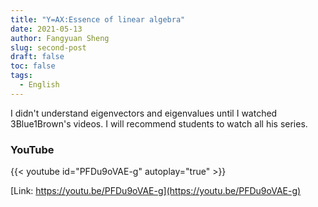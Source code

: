 ```yaml
---
title: "Y=AX:Essence of linear algebra"
date: 2021-05-13
author: Fangyuan Sheng
slug: second-post
draft: false
toc: false
tags:
  - English
---
```


I didn't understand eigenvectors and eigenvalues until I watched 3Blue1Brown's videos. I will recommend students to watch all his series.

### YouTube

{{< youtube id="PFDu9oVAE-g" autoplay="true" >}}

[Link: https://youtu.be/PFDu9oVAE-g](https://youtu.be/PFDu9oVAE-g)



